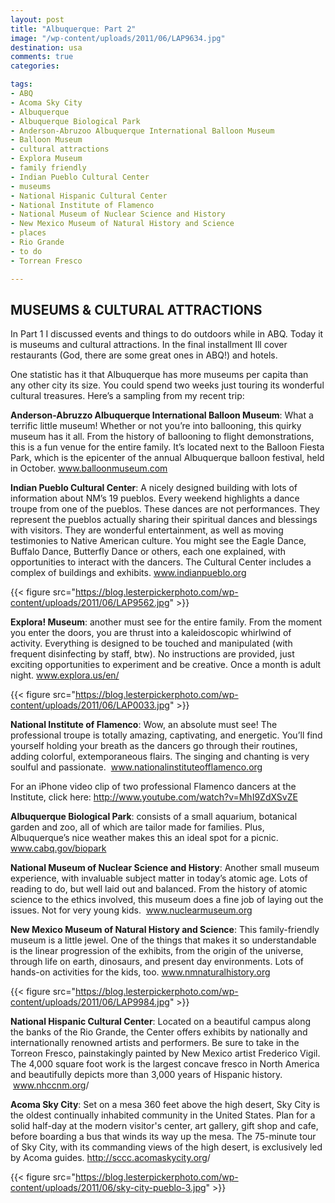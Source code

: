 ```yaml
---
layout: post
title: "Albuquerque: Part 2"
image: "/wp-content/uploads/2011/06/LAP9634.jpg"
destination: usa
comments: true
categories:

tags:
- ABQ
- Acoma Sky City
- Albuquerque
- Albuquerque Biological Park
- Anderson-Abruzoo Albuquerque International Balloon Museum
- Balloon Museum
- cultural attractions
- Explora Museum
- family friendly
- Indian Pueblo Cultural Center
- museums
- National Hispanic Cultural Center
- National Institute of Flamenco
- National Museum of Nuclear Science and History
- New Mexico Museum of Natural History and Science
- places
- Rio Grande
- to do
- Torrean Fresco

---
```

<h2>MUSEUMS &amp; CULTURAL ATTRACTIONS</h2>
In Part 1 I discussed events and things to do outdoors while in ABQ. Today it is museums and cultural attractions. In the final installment Ill cover restaurants (God, there are some great ones in ABQ!) and hotels.

One statistic has it that Albuquerque has more museums per capita than any other city its size. You could spend two weeks just touring its wonderful cultural treasures. Here’s a sampling from my recent trip:

<strong>Anderson-Abruzzo Albuquerque International Balloon Museum</strong>: What a terrific little museum! Whether or not you’re into ballooning, this quirky museum has it all. From the history of ballooning to flight demonstrations, this is a fun venue for the entire family. It’s located next to the Balloon Fiesta Park, which is the epicenter of the annual Albuquerque balloon festival, held in October. <a href="http://www.balloonmuseum.com">www.balloonmuseum.com</a>

<strong>Indian Pueblo Cultural Center</strong>: A nicely designed building with lots of information about NM’s 19 pueblos. Every weekend highlights a dance troupe from one of the pueblos. These dances are not performances. They represent the pueblos actually sharing their spiritual dances and blessings with visitors. They are wonderful entertainment, as well as moving testimonies to Native American culture. You might see the Eagle Dance, Buffalo Dance, Butterfly Dance or others, each one explained, with opportunities to interact with the dancers. The Cultural Center includes a complex of buildings and exhibits. <a href="http://www.indianpueblo.org">www.indianpueblo.org</a>

{{< figure src="https://blog.lesterpickerphoto.com/wp-content/uploads/2011/06/LAP9562.jpg" >}}

<strong>Explora! Museum</strong>: another must see for the entire family. From the moment you enter the doors, you are thrust into a kaleidoscopic whirlwind of activity. Everything is designed to be touched and manipulated (with frequent disinfecting by staff, btw). No instructions are provided, just exciting opportunities to experiment and be creative. Once a month is adult night. <a href="http://www.explora.us/en/">www.explora.us/en/</a>

{{< figure src="https://blog.lesterpickerphoto.com/wp-content/uploads/2011/06/LAP0033.jpg" >}}

<strong>National Institute of Flamenco</strong>: Wow, an absolute must see! The professional troupe is totally amazing, captivating, and energetic. You’ll find yourself holding your breath as the dancers go through their routines, adding colorful, extemporaneous flairs. The singing and chanting is very soulful and passionate.  <a href="http://www.nationalinstituteofflamenco.org">www.nationalinstituteofflamenco.org</a>

For an iPhone video clip of two professional Flamenco dancers at the Institute, click here: <a href="http://www.youtube.com/watch?v=MhI9ZdXSvZE">http://www.youtube.com/watch?v=MhI9ZdXSvZE</a>

<strong>Albuquerque Biological Park</strong>: consists of a small aquarium, botanical garden and zoo, all of which are tailor made for families. Plus, Albuquerque’s nice weather makes this an ideal spot for a picnic. <a href="http://www.cabq.gov/biopark">www.cabq.gov/biopark</a>

<strong>National Museum of Nuclear Science and History</strong>: Another small museum experience, with invaluable subject matter in today’s atomic age. Lots of reading to do, but well laid out and balanced. From the history of atomic science to the ethics involved, this museum does a fine job of laying out the issues. Not for very young kids.  <a href="http://www.nuclearmuseum.org">www.nuclearmuseum.org</a>

<strong>New Mexico Museum of Natural History and Science</strong>: This family-friendly museum is a little jewel. One of the things that makes it so understandable is the linear progression of the exhibits, from the origin of the universe, through life on earth, dinosaurs, and present day environments. Lots of hands-on activities for the kids, too. <a href="http://www.nmnaturalhistory.org">www.nmnaturalhistory.org</a>

{{< figure src="https://blog.lesterpickerphoto.com/wp-content/uploads/2011/06/LAP9984.jpg" >}}

<strong>National Hispanic Cultural Center</strong>: Located on a beautiful campus along the banks of the Rio Grande, the Center offers exhibits by nationally and internationally renowned artists and performers. Be sure to take in the Torreon Fresco, painstakingly painted by New Mexico artist Frederico Vigil. The 4,000 square foot work is the largest concave fresco in North America and beautifully depicts more than 3,000 years of Hispanic history.  <a href="http://www.nhccnm.org">www.nhccnm.org</a>/

<strong>Acoma Sky City</strong>: Set on a mesa 360 feet above the high desert, Sky City is the oldest continually inhabited community in the United States. Plan for a solid half-day at the modern visitor's center, art gallery, gift shop and cafe, before boarding a bus that winds its way up the mesa. The 75-minute tour of Sky City, with its commanding views of the high desert, is exclusively led by Acoma guides. <a href="http://sccc.acomaskycity.org">http://sccc.acomaskycity.org</a>/

{{< figure src="https://blog.lesterpickerphoto.com/wp-content/uploads/2011/06/sky-city-pueblo-3.jpg" >}}
